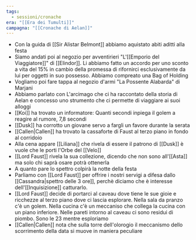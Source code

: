 ```yaml
---
tags:
  - sessioni/cronache
era: "[[Era dei Tumulti]]"
campagna: "[[Cronache di Aelan]]"
---
```


-  Con la guida di [[Sir Alistar Belmont]] abbiamo aquistato abiti aditti alla festa
- Siamo andati poi al negozio per avventirieri "L'[[Emporio del Viaggiatore]]" di [[Elindor]]. Li abbiamo fatto un accordo per uno sconto a vita del 15% in cambio della promessa di rifornirci esclusivamente da lui per oggetti in suo possesso. Abbiamo compreato una Bag of Holding
- Vogliamo poi fare tappa al negozio d'armi "La Possente Alabarda" di Marjani
- Abbiamo parlato con L'arcimago che ci ha raccontato della storia di Aelan e concesso uno strumento che ci permette di viaggiare ai suoi alloggi
- [[Koi]] ha trovato un informatore: Quanti secondi inpiega il golem a reagire al rumore, 7,8 secondi
- [[Dusk]] ha corrotto un giovane servo a fargli un favore durante la serata
- [[Callen|Callen]] ha trovato la cassaforte di Faust al terzo piano in fondo al corridoio
- Alla cena appare [[Liliana]] che rivela di essere il patrono di [[Dusk]] è vuole che le porti l'Orbe del [[Velo]]
- [[Lord Faust]] rivela la sua collezione, dicendo che non sono all'[[Asta]] ma solo chi saprà osare potrà ottenerla
- A quanto pare lo spettro colpirà la notte della festa
- Parliamo con [[Lord Faust]] per offrire i nostri servigi a difesa dallo [[Cassandra|spettro delle 3 ore]], perchè diciamo che è interesse dell'[[Inquisizione]] catturarlo.
- [[Lord Faust]] decide di portarci al caveau dove tiene le sue gioie e ricchezze al terzo piano dove ci lascia esplorare. Nella sala da pranzo c'è un golem. Nella cucina c'è un meccaniso che collega la cucina con un piano inferiore. Nelle pareti intorno al caveau ci sono residui di piombo. Sono le 23 mentre esploriamo
- [[Callen|Callen]] nota che sulla torre dell'olorogio il meccanismo dello scorrimento della data si muove in maniera peculiare